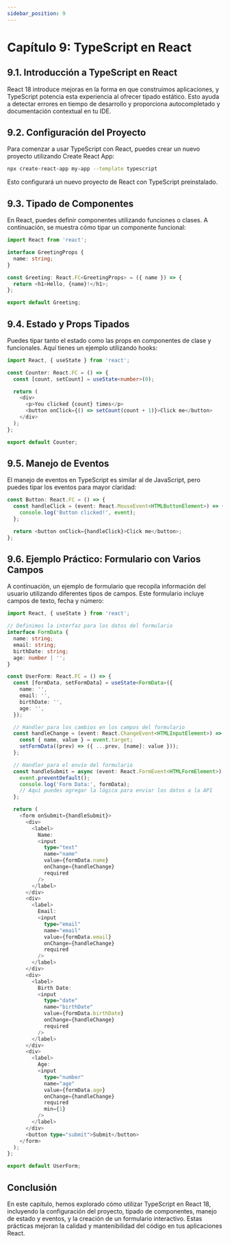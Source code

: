 ```yaml
---
sidebar_position: 9
---
```

# Capítulo 9: TypeScript en React

## 9.1. Introducción a TypeScript en React

React 18 introduce mejoras en la forma en que construimos aplicaciones, y TypeScript potencia esta experiencia al ofrecer tipado estático. Esto ayuda a detectar errores en tiempo de desarrollo y proporciona autocompletado y documentación contextual en tu IDE.

## 9.2. Configuración del Proyecto

Para comenzar a usar TypeScript con React, puedes crear un nuevo proyecto utilizando Create React App:

```bash
npx create-react-app my-app --template typescript
```

Esto configurará un nuevo proyecto de React con TypeScript preinstalado.

## 9.3. Tipado de Componentes

En React, puedes definir componentes utilizando funciones o clases. A continuación, se muestra cómo tipar un componente funcional:

```typescript
import React from 'react';

interface GreetingProps {
  name: string;
}

const Greeting: React.FC<GreetingProps> = ({ name }) => {
  return <h1>Hello, {name}!</h1>;
};

export default Greeting;
```

## 9.4. Estado y Props Tipados

Puedes tipar tanto el estado como las props en componentes de clase y funcionales. Aquí tienes un ejemplo utilizando hooks:

```typescript
import React, { useState } from 'react';

const Counter: React.FC = () => {
  const [count, setCount] = useState<number>(0);

  return (
    <div>
      <p>You clicked {count} times</p>
      <button onClick={() => setCount(count + 1)}>Click me</button>
    </div>
  );
};

export default Counter;
```

## 9.5. Manejo de Eventos

El manejo de eventos en TypeScript es similar al de JavaScript, pero puedes tipar los eventos para mayor claridad:

```typescript
const Button: React.FC = () => {
  const handleClick = (event: React.MouseEvent<HTMLButtonElement>) => {
    console.log('Button clicked!', event);
  };

  return <button onClick={handleClick}>Click me</button>;
};
```

## 9.6. Ejemplo Práctico: Formulario con Varios Campos

A continuación, un ejemplo de formulario que recopila información del usuario utilizando diferentes tipos de campos. Este formulario incluye campos de texto, fecha y número:

```typescript
import React, { useState } from 'react';

// Definimos la interfaz para los datos del formulario
interface FormData {
  name: string;
  email: string;
  birthDate: string;
  age: number | '';
}

const UserForm: React.FC = () => {
  const [formData, setFormData] = useState<FormData>({
    name: '',
    email: '',
    birthDate: '',
    age: '',
  });

  // Handler para los cambios en los campos del formulario
  const handleChange = (event: React.ChangeEvent<HTMLInputElement>) => {
    const { name, value } = event.target;
    setFormData((prev) => ({ ...prev, [name]: value }));
  };

  // Handler para el envío del formulario
  const handleSubmit = async (event: React.FormEvent<HTMLFormElement>) => {
    event.preventDefault();
    console.log('Form Data:', formData);
    // Aquí puedes agregar la lógica para enviar los datos a la API
  };

  return (
    <form onSubmit={handleSubmit}>
      <div>
        <label>
          Name:
          <input
            type="text"
            name="name"
            value={formData.name}
            onChange={handleChange}
            required
          />
        </label>
      </div>
      <div>
        <label>
          Email:
          <input
            type="email"
            name="email"
            value={formData.email}
            onChange={handleChange}
            required
          />
        </label>
      </div>
      <div>
        <label>
          Birth Date:
          <input
            type="date"
            name="birthDate"
            value={formData.birthDate}
            onChange={handleChange}
            required
          />
        </label>
      </div>
      <div>
        <label>
          Age:
          <input
            type="number"
            name="age"
            value={formData.age}
            onChange={handleChange}
            required
            min={1}
          />
        </label>
      </div>
      <button type="submit">Submit</button>
    </form>
  );
};

export default UserForm;
```

## **Conclusión**

En este capítulo, hemos explorado cómo utilizar TypeScript en React 18, incluyendo la configuración del proyecto, tipado de componentes, manejo de estado y eventos, y la creación de un formulario interactivo. Estas prácticas mejoran la calidad y mantenibilidad del código en tus aplicaciones React.
